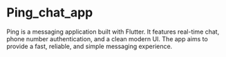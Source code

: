 # Ping_chat_app
Ping is a messaging application built with Flutter. It features real-time chat, phone number authentication, and a clean modern UI. The app aims to provide a fast, reliable, and simple messaging experience.
